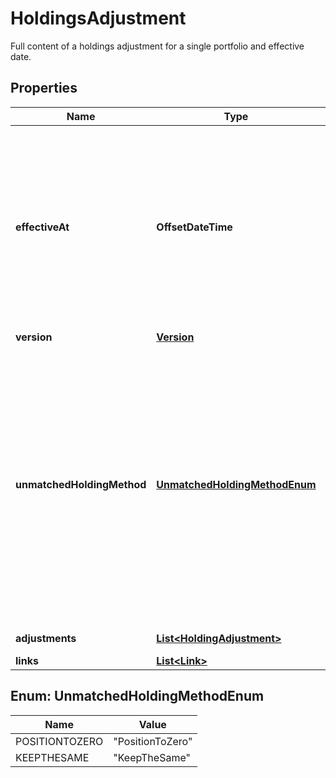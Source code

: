 

# HoldingsAdjustment

Full content of a holdings adjustment for a single portfolio and effective date.

## Properties

Name | Type | Description | Notes
------------ | ------------- | ------------- | -------------
**effectiveAt** | **OffsetDateTime** | The effective datetime from which the adjustment is valid. There can only be one holdings adjustment for a transaction portfolio at a specific effective datetime, so this uniquely identifies the adjustment. | 
**version** | [**Version**](Version.md) |  | 
**unmatchedHoldingMethod** | [**UnmatchedHoldingMethodEnum**](#UnmatchedHoldingMethodEnum) | Describes how the holdings were adjusted. If &#39;PositionToZero&#39; the entire transaction portfolio&#39;s holdings were set via a call to &#39;Set holdings&#39;. If &#39;KeepTheSame&#39; only the specified holdings were adjusted via a call to &#39;Adjust holdings&#39;. The available values are: PositionToZero, KeepTheSame | 
**adjustments** | [**List&lt;HoldingAdjustment&gt;**](HoldingAdjustment.md) | The holding adjustments. | 
**links** | [**List&lt;Link&gt;**](Link.md) |  |  [optional]



## Enum: UnmatchedHoldingMethodEnum

Name | Value
---- | -----
POSITIONTOZERO | &quot;PositionToZero&quot;
KEEPTHESAME | &quot;KeepTheSame&quot;



